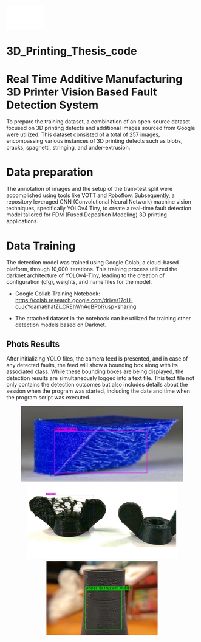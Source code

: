 <img src="https://raw.githubusercontent.com/sulimanbadour1/Sul_folio/main/src/assets/logos/white.png" width='100px'/>

# 3D_Printing_Thesis_code

# Real Time Additive Manufacturing 3D Printer Vision Based Fault Detection System

To prepare the training dataset, a combination of an open-source dataset focused on 3D printing defects and additional images sourced from Google were utilized. This dataset consisted of a total of 257 images, encompassing various instances of 3D printing defects such as blobs, cracks, spaghetti, stringing, and under-extrusion.

# Data preparation

The annotation of images and the setup of the train-test split were accomplished using tools like VOTT and Roboflow. Subsequently, a repository leveraged CNN (Convolutional Neural Network) machine vision techniques, specifically YOLOv4 Tiny, to create a real-time fault detection model tailored for FDM (Fused Deposition Modeling) 3D printing applications.

# Data Training

The detection model was trained using Google Colab, a cloud-based platform, through 10,000 iterations. This training process utilized the darknet architecture of YOLOv4-Tiny, leading to the creation of configuration (cfg), weights, and name files for the model.

- Google Collab Training Notebook: https://colab.research.google.com/drive/17oU-cuJcYoama6hatZi_CREhWnAqBPbl?usp=sharing

- The attached dataset in the notebook can be utilized for training other detection models based on Darknet.

## Phots Results

After initializing YOLO files, the camera feed is presented, and in case of any detected faults, the feed will show a bounding box along with its associated class. While these bounding boxes are being displayed, the detection results are simultaneously logged into a text file. This text file not only contains the detection outcomes but also includes details about the session when the program was started, including the date and time when the program script was executed.

<p align="center"> 
  <img src="https://github.com/sulimanbadour1/3d_Printing_code_phd/blob/main/photos/1.JPG?raw=true" height= "200"/>
   <img src="https://github.com/sulimanbadour1/3d_Printing_code_phd/blob/main/photos/2.png?raw=true" height= "200"/>
 <img src="https://github.com/sulimanbadour1/3d_Printing_code_phd/blob/main/photos/3.png?raw=true" height= "200"/> 
</p>
